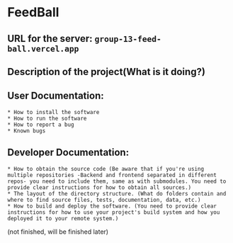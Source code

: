 # FeedBall
## URL for the server: `group-13-feed-ball.vercel.app`
## Description of the project(What is it doing?)
## User Documentation:
    * How to install the software
    * How to run the software
    * How to report a bug
    * Known bugs
## Developer Documentation:
    * How to obtain the source code (Be aware that if you're using multiple repositories -Backend and frontend separated in different repos- you need to include them, same as with submodules. You need to provide clear instructions for how to obtain all sources.)
    * The layout of the directory structure. (What do folders contain and where to find source files, tests, documentation, data, etc.)
    * How to build and deploy the software. (You need to provide clear instructions for how to use your project's build system and how you deployed it to your remote system.)


(not finished, will be finished later)
